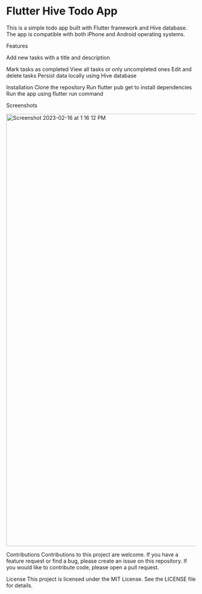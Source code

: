 # Flutter Hive Todo App

This is a simple todo app built with Flutter framework and Hive database. The app is compatible with both iPhone and Android operating systems.

<p>Features</p>
<p>Add new tasks with a title and description</p>
Mark tasks as completed
View all tasks or only uncompleted ones
Edit and delete tasks
Persist data locally using Hive database

Installation
Clone the repository
Run flutter pub get to install dependencies
Run the app using flutter run command

Screenshots

<img width="1148" alt="Screenshot 2023-02-16 at 1 16 12 PM" src="https://user-images.githubusercontent.com/92346444/219375282-d759ecc1-c2b7-4373-80af-6226226d4aa5.png">


Contributions
Contributions to this project are welcome. If you have a feature request or find a bug, please create an issue on this repository. If you would like to contribute code, please open a pull request.

License
This project is licensed under the MIT License. See the LICENSE file for details.



